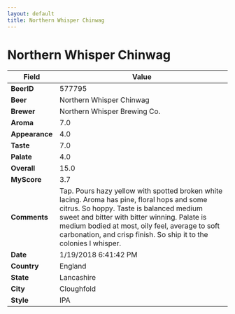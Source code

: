 ```yaml
---
layout: default
title: Northern Whisper Chinwag
---
```


# Northern Whisper Chinwag

| Field         | Value     |
|---------------|-----------|
| **BeerID** | 577795 |
| **Beer** | Northern Whisper Chinwag |
| **Brewer** | Northern Whisper Brewing Co. |
| **Aroma** | 7.0 |
| **Appearance** | 4.0 |
| **Taste** | 7.0 |
| **Palate** | 4.0 |
| **Overall** | 15.0 |
| **MyScore** | 3.7 |
| **Comments** | Tap. Pours hazy yellow with spotted broken white lacing. Aroma has pine, floral hops and some citrus. So hoppy. Taste is balanced medium sweet and bitter with bitter winning. Palate is medium bodied at most, oily feel, average to soft carbonation, and crisp finish. So ship it to the colonies I whisper. |
| **Date** | 1/19/2018 6:41:42 PM |
| **Country** | England |
| **State** | Lancashire |
| **City** | Cloughfold |
| **Style** | IPA |
